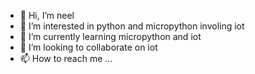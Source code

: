 - 👋 Hi, I’m neel
- 👀 I’m interested in python and micropython involing iot
- 🌱 I’m currently learning micropython and iot
- 💞️ I’m looking to collaborate on iot
- 📫 How to reach me ...

<!---
neelpara/neelpara is a ✨ special ✨ repository because its `README.md` (this file) appears on your GitHub profile.
You can click the Preview link to take a look at your changes.
--->

